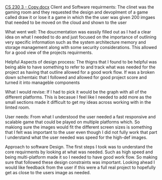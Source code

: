 [CS 230 3 - Copy.docx](https://github.com/user-attachments/files/19047666/CS.230.3.-.Copy.docx)
Client and Software requirments: The clinet was the gaming room and they requested the design and devoplment of a game called draw it or lose it a game in which the the user was given 200 imgaes that needed to be moved on the cloud and shown to the user

What went well: The doucmentation was eassily filled out as I had a clear idea on what I needed to do and just focused on the importance of outlining very specific information such as the system architecture memory and storage management along with some security considerations. This allowed for a good view of the projects requirments.

Helpful Aspects of design process: The thigns that I found to be helpful was being able to have something to refer to and track what was needed for the project as having that outline allowed for a good work flow. If was a broken down schemtaic that I followed and allowed for good project score and turned it into manageble components

What I would revise: If I had to pick it would be the graph with all of the different platforms. This is becasue I feel like I needed to add more as the small sections made it difficult to get my ideas across working with in the limted room.

User needs: From what I understood the user needed a fast responsive and scalable game that could be played on multiple platforms which. So makiong sure the images would fit the different screen sizes is something that I felt was important to the user even though I did not fully work that part I understand what the user needed was speed for the high-def images.

Approach to software Design. The first steps I took was to understand the core requirments by looking at what was needed. Such as high speed and being multi-platform made it so I needed to have good work flow. So making sure that followed these design constraints was important. Looking ahead I would like feedback from the user if this were a full real project to hopefully get as close to the users image as needed.
